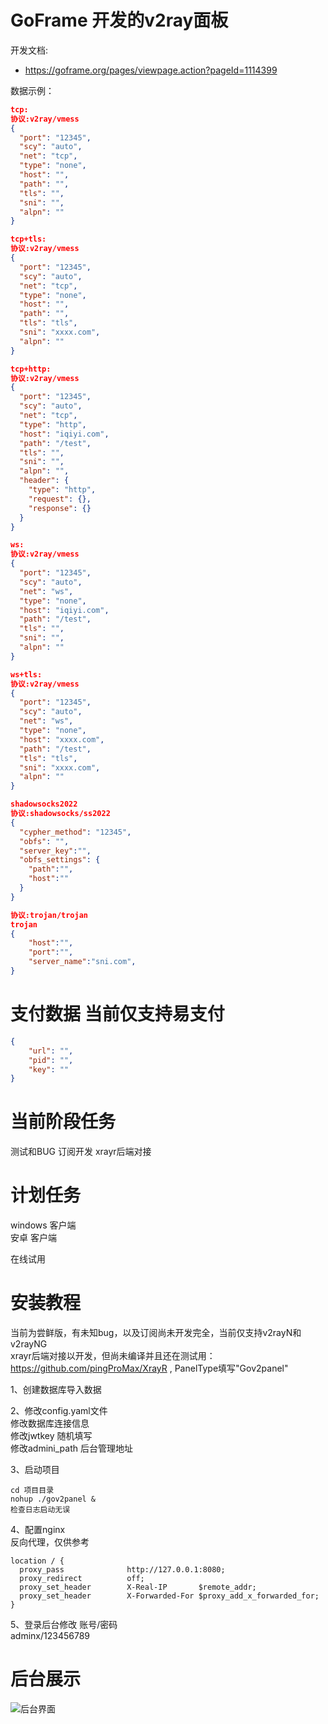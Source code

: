 # GoFrame 开发的v2ray面板

开发文档:  
- https://goframe.org/pages/viewpage.action?pageId=1114399  



数据示例：
``` json  
tcp:
协议:v2ray/vmess
{
  "port": "12345",
  "scy": "auto",
  "net": "tcp",
  "type": "none",
  "host": "",
  "path": "",
  "tls": "",
  "sni": "",
  "alpn": ""
}

tcp+tls:
协议:v2ray/vmess
{
  "port": "12345",
  "scy": "auto",
  "net": "tcp",
  "type": "none",
  "host": "",
  "path": "",
  "tls": "tls",
  "sni": "xxxx.com",
  "alpn": ""
}

tcp+http:
协议:v2ray/vmess
{
  "port": "12345",
  "scy": "auto",
  "net": "tcp",
  "type": "http",
  "host": "iqiyi.com",
  "path": "/test",
  "tls": "",
  "sni": "",
  "alpn": "",
  "header": {
    "type": "http",
    "request": {},
    "response": {}
  }
}

ws:
协议:v2ray/vmess
{
  "port": "12345",
  "scy": "auto",
  "net": "ws",
  "type": "none",
  "host": "iqiyi.com",
  "path": "/test",
  "tls": "",
  "sni": "",
  "alpn": ""
}

ws+tls:
协议:v2ray/vmess
{
  "port": "12345",
  "scy": "auto",
  "net": "ws",
  "type": "none",
  "host": "xxxx.com",
  "path": "/test",
  "tls": "tls",
  "sni": "xxxx.com",
  "alpn": ""
}

shadowsocks2022
协议:shadowsocks/ss2022
{
  "cypher_method": "12345",
  "obfs": "",
  "server_key":"",
  "obfs_settings": {
	"path":"",
	"host":""
  }
}

协议:trojan/trojan
trojan
{
	"host":"",
	"port":"",
	"server_name":"sni.com",
}

``` 

# 支付数据 当前仅支持易支付  
``` json  
{
	"url": "",
	"pid": "",
	"key": ""
}
```


# 当前阶段任务  
测试和BUG
订阅开发
xrayr后端对接

# 计划任务  
windows 客户端  
安卓 客户端  

在线试用


# 安装教程  

当前为尝鲜版，有未知bug，以及订阅尚未开发完全，当前仅支持v2rayN和v2rayNG  
xrayr后端对接以开发，但尚未编译并且还在测试用：https://github.com/pingProMax/XrayR , PanelType填写"Gov2panel"  

1、创建数据库导入数据  

2、修改config.yaml文件  
修改数据库连接信息  
修改jwtkey 随机填写  
修改admini_path 后台管理地址  

3、启动项目  
``` code
cd 项目目录
nohup ./gov2panel &
检查日志启动无误
```

4、配置nginx  
反向代理，仅供参考  

``` nginx 
location / {
  proxy_pass              http://127.0.0.1:8080;
  proxy_redirect          off;
  proxy_set_header        X-Real-IP       $remote_addr;
  proxy_set_header        X-Forwarded-For $proxy_add_x_forwarded_for;
}
```

5、登录后台修改 账号/密码  
adminx/123456789  

# 后台展示  
![后台界面](https://github.com/pingProMax/gov2panel/blob/master/admin.png?raw=true)